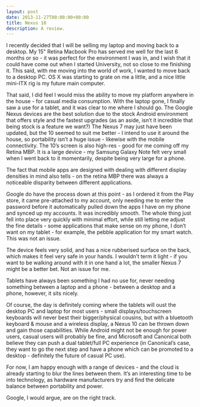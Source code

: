 ```yaml
---
layout: post
date: 2013-11-27T00:00:00+00:00
title: Nexus 10
description: A review.
---
```


I recently decided that I will be selling my laptop and moving back to a desktop. My 15" Retina Macbook Pro has served me well for the last 6 months or so - it was perfect for the environment I was in, and I wish that it could have come out when I started University, not so close to me finishing it. This said, with me moving into the world of work, I wanted to move back to a desktop PC. OS X was starting to grate on me a little, and a nice little mini-ITX rig is my future main computer.

That said, I did feel I would miss the ability to move my platform anywhere in the house - for casual media consumption. With the laptop gone, I finally saw a use for a tablet, and it was clear to me where I should go. The Google Nexus devices are the best solution due to the stock Android environment that offers style and the fastest upgrades (as an aside, isn’t it incredible that being stock is a feature we want?) The Nexus 7 may just have been updated, but the 10 seemed to suit me better - I intend to use it around the house, so portability isn’t a huge issue - likewise with the mobile connectivity. The 10’s screen is also high-res - good for me coming off my Retina MBP. It is a large device - my Samsung Galaxy Note felt very small when I went back to it momentarily, despite being very large for a phone.

The fact that mobile apps are designed with dealing with different display densities in mind also tells - on the retina MBP there was always a noticeable disparity between different applications.

Google do have the process down at this point - as I ordered it from the Play store, it came pre-attached to my account, only needing me to enter the password before it automatically pulled down the apps I have on my phone and synced up my accounts. It was incredibly smooth. The whole thing just fell into place very quickly with minimal effort, while still letting me adjust the fine details - some applications that make sense on my phone, I don’t want on my tablet - for example, the pebble application for my smart watch. This was not an issue.

The device feels very solid, and has a nice rubberised surface on the back, which makes it feel very safe in your hands. I wouldn’t term it light - if you want to be walking around with it in one hand a lot, the smaller Nexus 7 might be a better bet. Not an issue for me.

Tablets have always been something I had no use for, never needing something between a laptop and a phone - between a desktop and a phone, however, it sits nicely.

Of course, the day is definitely coming where the tablets will oust the desktop PC and laptop for most users - small displays/touchscreen keyboards will never best their bigger/physical cousins, but with a bluetooth keyboard & mouse and a wireless display, a Nexus 10 can be thrown down and gain those capabilities. While Android might not be enough for power users, casual users will probably be fine, and Microsoft and Canonical both believe they can push a dual tablet/full PC experience  (in Canonical’s case, they want to go the next step and have a phone which can be promoted to a desktop - definitely the future of casual PC use).

For now, I am happy enough with a range of devices - and the cloud is already starting to blur the lines between them. It’s an interesting time to be into technology, as hardware manufacturers try and find the delicate balance between portability and power.

Google, I would argue, are on the right track.
